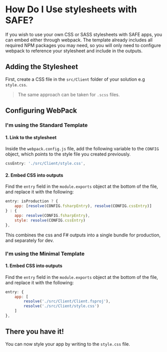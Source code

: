 # How Do I Use stylesheets with SAFE?
If you wish to use your own CSS or SASS stylesheets with SAFE apps, you can embed either through webpack. The template already includes all required NPM packages you may need, so you will only need to configure webpack to reference your stylesheet and include in the outputs.

## Adding the Stylesheet
First, create a CSS file in the `src/Client` folder of your solution e.g `style.css`.

> The same approach can be taken for `.scss` files.

## Configuring WebPack

### I'm using the Standard Template
#### 1. Link to the stylesheet

Inside the `webpack.config.js` file, add the following variable to the `CONFIG` object, which points to the style file you created previously.
```javascript
cssEntry: './src/Client/style.css',
```

#### 2. Embed CSS into outputs
 Find the `entry` field in the `module.exports` object at the bottom of the file, and replace it with the following:
```javascript
entry: isProduction ? {
    app: [resolve(CONFIG.fsharpEntry), resolve(CONFIG.cssEntry)]
} : {
    app: resolve(CONFIG.fsharpEntry),
    style: resolve(CONFIG.cssEntry)
},
```

This combines the css and F# outputs into a single bundle for production, and separately for dev.

### I'm using the Minimal Template
#### 1. Embed CSS into outputs
Find the `entry` field in the `module.exports` object at the bottom of the file, and replace it with the following:
```javascript
entry: {
    app: [
        resolve('./src/Client/Client.fsproj'),
        resolve('./src/Client/style.css')
    ]
},
```

## There you have it!
You can now style your app by writing to the `style.css` file.